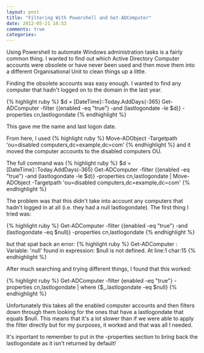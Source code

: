 ```yaml
---
layout: post
title: "Filtering With Powershell and Get-ADComputer"
date: 2012-05-21 16:53
comments: true
categories: 
---
```

Using Powershell to automate Windows administration tasks is a fairly common
thing. I wanted to find out which Active Directory Computer accounts were
obsolete or have never been used and then move them into a different
Organisational Unit to clean things up a little.

Finding the obsolete accounts was easy enough. I wanted to find any computer that
hadn't logged on to the domain in the last year.

{% highlight ruby %}
$d = [DateTime]::Today.AddDays(-365)
Get-ADComputer -filter {(enabled -eq "true") -and (lastlogondate -le $d)} -properties cn,lastlogondate
{% endhighlight %}

This gave me the name and last logon date.

From here, I used
{% highlight ruby %}
Move-ADObject -Targetpath 'ou=disabled computers,dc=example,dc=com'
{% endhighlight %}
and it moved the computer accounts to the disabled computers OU.


The full command was
{% highlight ruby %}
$d = [DateTime]::Today.AddDays(-365)
Get-ADComputer -filter {(enabled -eq "true") -and (lastlogondate -le $d)} -properties cn,lastlogondate | Move-ADObject -Targetpath 'ou=disabled computers,dc=example,dc=com'
{% endhighlight %}

The problem was that this didn't take into account any computers that hadn't logged 
in at all (i.e. they had a null lastlogondate). The first thing I tried was:

{% highlight ruby %}
Get-ADComputer -filter {(enabled -eq "true") -and (lastlogondate -eq $null)} -properties cn,lastlogondate
{% endhighlight %}

but that spat back an error:
{% highlight ruby %}
Get-ADComputer : Variable: 'null' found in expression: $null is not defined.  At line:1 char:15
{% endhighlight %}

After much searching and trying different things, I found that this worked:

{% highlight ruby %}
Get-ADComputer -filter {enabled -eq "true"} -properties cn,lastlogondate | where {$_.lastlogondate -eq $null}
{% endhighlight %}

Unfortunately this takes all the enabled computer accounts and then filters down
through them looking for the ones that have a lastlogondate that equals $null. This
means that it's a lot slower than if we were able to apply the filter directly but
for my purposes, it worked and that was all I needed.

It's inportant to remember to put in the -properties section to bring back the 
lastlogondate as it isn't returned by default!
